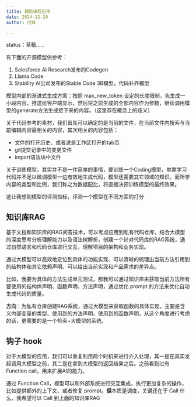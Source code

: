 ```yaml
---
title: 辅助编程应用
date: 2024-12-29
author: 付辉

---
```


status：草稿......

有下面的开源模型供参考：
1. Salesforce AI Research发布的Codegen
2. Llama Code
3. Stability AI公司发布的Stable Code 3B模型，代码补齐模型

模型内部的渐进式生成方案：按照 max_new_token 设定的长度限制，先生成一小段内容，推送给客户端显示，然后将之前生成的全部内容作为参数，继续调用模型的generate方法生成接下来的内容。（这里存在概念上的歧义）

关于代码参考的素材，我们首先可以确定的是当前的文件，在当前文件内搜索与当前编辑内容最相关的内容，其次相关的内容包括：
- 文件的打开历史、或者说是工作区打开的tab页
- git提交记录中的变更文件
- import语法块中文件

关于训练模型，其实并不是一件简单的事情，要训练一个Coding模型，单靠学习代码并不足以微调模型一边有效地生成代码，模型还需要其它领域的知识。而所学内容的类型和比例，我们称之为数据配比，将直接决预训练模型的最终效果。

这让我想到模型的评测指标，评测一个模型在不同方面的打分

## 知识库RAG
基于文档和知识库的RAG问答技术，可以考虑应用到私有代码仓库。结合大模型的深度思考分析理解能力以及语法树解析，创建一个针对代码库的RAG系统，通过自然语言和代码仓库进行交互，理解项目的架构和业务实现。

通过大模型可以高效地定位到具体的功能实现、可以清晰的梳理出当前方法引用到的结构体和其它依赖声明、可以给出当前实现和产品需求的差异点。

比如，我要为具体的方法生成单元测试，那我可以通过知识库来获取当前方法所有要使用的结构体声明、函数声明、方法声明，通过优化 prompt 的方法来优化自动生成代码的质量。

**方向**：为私有仓库创建RAG系统，通过大模型来获取函数的具体实现，主要是含义内部变量的类型、使用到的方法声明、使用到的函数声明。从这个角度进行考虑的话，更需要的是一个检索+大模型的系统。

## 钩子 hook
对于大模型的应用，我们可以重复利用两个时机来进行介入处理，其一是在真实发起调用大模型之前，其二是在拿到大模型的返回结果之后。之前看到过有 Function call，用来扩展AI的能力。

通过 Function Call，模型可以和外部系统进行交互集成，执行更加复杂的操作，比如提供额外的上下文、或者修复 prompt。**但**本质是调度，关键还在于 Call 什么，我希望可以 Call 到上面的知识库RAG